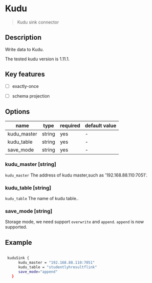 # Kudu

> Kudu sink connector

## Description

Write data to Kudu.

 The tested kudu version is 1.11.1.

## Key features

- [ ] exactly-once

- [ ] schema projection

## Options

| name                     | type    | required | default value |
|--------------------------|---------|----------|---------------|
| kudu_master             | string  | yes      | -             |
| kudu_table               | string  | yes      | -             |
| save_mode               | string  | yes      | -             |

### kudu_master [string]

`kudu_master`  The address of kudu master,such as '192.168.88.110:7051'.

### kudu_table [string]

`kudu_table` The name of kudu table..

### save_mode [string]

Storage mode, we need support `overwrite` and `append`. `append` is now supported.

## Example

```bash

 kuduSink {
      kudu_master = "192.168.88.110:7051"
      kudu_table = "studentlyhresultflink"
      save_mode="append"
   }

```
